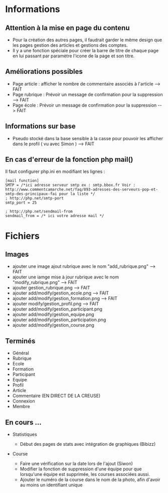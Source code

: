 # Informations

## Attention à la mise en page du contenu

* Pour la création des autres pages, il faudrait garder le même design que les pages gestion des articles et gestions des comptes.
* Il y a une fonction spéciale pour créer la barre de titre de chaque page en lui passant par paramètre l'icone de la page et son titre.

## Améliorations possibles

* Page article : afficher le nombre de commentaire associés à l'article --> FAIT
* Page rubrique : Prévoir un message de confirmation pour la suppression --> FAIT
* Page école : Prévoir un message de confirmation pour la suppression --> FAIT
	
## Informations sur base

* Pseudo stocké dans la base sensible à la casse pour pouvoir les afficher dans le profil ( vu avec Simon ) --> FAIT
	
## En cas d'erreur de la fonction php mail()

Il faut configurer php.ini en modifiant les lignes :

	[mail function]
	SMTP = /*ici adresse serveur smtp ex : smtp.bbox.fr Voir : http://www.commentcamarche.net/faq/893-adresses-des-serveurs-pop-et-smtp-des-principaux-fai pour la liste */
	; http://php.net/smtp-port
	smtp_port = 25

	; http://php.net/sendmail-from
	sendmail_from = /* ici votre adresse mail */


# Fichiers

## Images

* ajouter une image ajout rubrique avec le nom "add_rubrique.png" --> FAIT
* ajouter une iamge mise à jour rubrique avec le nom "modify_rubrique.png" --> FAIT
* ajouter gestion_rubrique.png --> FAIT
* ajouter add/modify/gestion_ecole.png --> FAIT
* ajouter add/modify/gestion_formation.png --> FAIT
* ajouter modify/gestion_profil.png --> FAIT
* ajouter add/modify/gestion_participant.png
* ajouter add/modify/gestion_equipe.png
* ajouter add/modify/gestion_participation.png
* ajouter add/modify/gestion_course.png

## Terminés

* Général
* Rubrique
* Ecole
* Formation
* Participant
* Equipe
* Profil
* Article
* Commentaire (EN DIRECT DE LA CREUSE)
* Connexion
* Membre

## En cours ...

* Statistiques

	* Début des pages de stats avec intégration de graphiques (Bibizz)

* Course

	* Faire une vérification sur la date lors de l'ajout (Siwon)
	* Modifier la fonction de suppression d'une équipe pour que lorsqu'une équipe est supprimée, les courses associées aussi.
	* Ajouter le numéro de la course dans le nom de la photo, afin d'avoir au moins un identifiant unique

